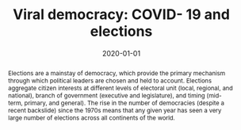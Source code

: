 ---
abstract: Elections are a mainstay of democracy, which provide the primary mechanism through which political leaders are chosen and held to account. Elections aggregate citizen interests at different levels of electoral unit (local, regional, and national), branch of government (executive and legislature), and timing (mid-term, primary, and general). The rise in the number of democracies (despite a recent backslide) since the 1970s means that any given year has seen a very large number of elections across all continents of the world.

authors:
- Todd Landman
- admin
date: "2020-01-01"
doi: ""
featured: false

image:
  caption: ''
  focal_point: ""
  preview_only: false

links:
- name: Link
  url: https://www.nottingham.ac.uk/vision/vision-viral-democracy
 
publication: Vision, University of Nottingham
publication_types:
- "9"
publishDate: "2020"
slides: 
summary: 
tags:
- Democracy
- Elections
- COVID-19

title: "Viral democracy: COVID- 19 and elections"
url_code: 
url_dataset: ''
url_pdf: 'https://www.tandfonline.com/doi/pdf/10.1080/13669877.2020.1765003?needAccess=true'
url_poster: ''
url_project: ""
url_slides: ""
url_source: ''
url_video: ''
---